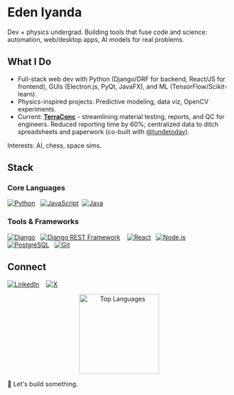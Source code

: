 # Eden Iyanda

Dev + physics undergrad. Building tools that fuse code and science: automation, web/desktop apps, AI models for real problems.

## What I Do
- Full-stack web dev with Python (Django/DRF for backend, React/JS for frontend), GUIs (Electron.js, PyQt, JavaFX), and ML (TensorFlow/Scikit-learn).
- Physics-inspired projects: Predictive modeling, data viz, OpenCV experiments.
- Current: [**TerraConc**](https://terracorn.com/products/) - streamlining material testing, reports, and QC for engineers. Reduced reporting time by 60%; centralized data to ditch spreadsheets and paperwork (co-built with [@tundetoday](https://github.com/tundetoday)).
  
Interests: AI, chess, space sims.

## Stack
### Core Languages
[![Python](https://img.shields.io/badge/Python-3776AB?style=for-the-badge&logo=python&logoColor=white)](https://www.python.org/) &nbsp;
[![JavaScript](https://img.shields.io/badge/JavaScript-F7DF1E?style=for-the-badge&logo=javascript&logoColor=black)](https://developer.mozilla.org/en-US/docs/Web/JavaScript)&nbsp;
[![Java](https://img.shields.io/badge/Java-ED8B00?style=for-the-badge&logo=java&logoColor=white)](https://www.java.com/)

### Tools & Frameworks
[![Django](https://img.shields.io/badge/Django-092E20?style=for-the-badge&logo=django&logoColor=white)](https://www.djangoproject.com/) &nbsp;
[![Django REST Framework](https://img.shields.io/badge/Django%20REST%20Framework-092E20?style=for-the-badge&logo=django&logoColor=white)](https://www.django-rest-framework.org/) &nbsp;&nbsp;
[![React](https://img.shields.io/badge/React-20232A?style=for-the-badge&logo=react&logoColor=%2361DAFB)](https://reactjs.org/) &nbsp;
[![Node.js](https://img.shields.io/badge/Node.js-43853D?style=for-the-badge&logo=node.js&logoColor=white)](https://nodejs.org/) &nbsp;
[![PostgreSQL](https://img.shields.io/badge/PostgreSQL-316192?style=for-the-badge&logo=postgresql&logoColor=white)](https://www.postgresql.org/) &nbsp;
[![Git](https://img.shields.io/badge/Git-F05032?style=for-the-badge&logo=git&logoColor=white)](https://git-scm.com/) &nbsp;


## Connect
[![LinkedIn](https://img.shields.io/badge/LinkedIn-0077B5?style=for-the-badge&logo=linkedin&logoColor=white)](https://www.linkedin.com/in/edeniyanda/) 
&nbsp;&nbsp;
[![X](https://img.shields.io/badge/X-000?style=for-the-badge&logo=x&logoColor=white)](https://x.com/EdenTechie)

<div align="center">
<img src="https://github-readme-stats.vercel.app/api/top-langs/?username=edeniyanda&layout=donut&langs_count=5&theme=radical" alt="Top Languages" height="180">
</div>

🚀 Let's build something.
